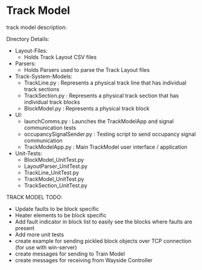 # Track Model

track model description:


Directory Details:
- Layout-Files: 
    - Holds Track Layout CSV files
- Parsers:
    - Holds Parsers used to parse the Track Layout files
- Track-System-Models:
    - TrackLine.py              : Represents a physical track line that has individual track sections
    - TrackSection.py           : Represents a physical track section that has individual track blocks
    - BlockModel.py             : Represents a physical track block
- UI:
    - launchComms.py            : Launches the TrackModelApp and signal communication tests
    - occupancySignalSender.py  : Testing script to send occupancy signal communication
    - TrackModelApp.py          : Main TrackModel user interface / application
- Unit-Tests:
    - BlockModel_UnitTest.py
    - LayoutParser_UnitTest.py
    - TrackLine_UnitTest.py
    - TrackModel_UnitTest.py
    - TrackSection_UnitTest.py



TRACK MODEL TODO:
- Update faults to be block specific
- Heater elements to be block specific
- Add fault indicator in block list to easily see the blocks where faults are present
- Add more unit tests
- create example for sending pickled block objects over TCP connection (for use with win-server)
- create messages for sending to Train  Model
- create messages for receiving  from Wayside Controller